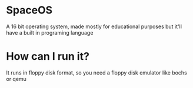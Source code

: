 # SpaceOS
A 16 bit operating system, made mostly for educational purposes but it'll have a built in programing language
# How can I run it?
It runs in floppy disk format, so you need a floppy disk emulator like bochs or qemu
